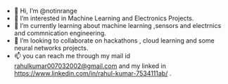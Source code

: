 - 👋 Hi, I’m @notinrange
- 👀 I’m interested in Machine Learning and Electronics Projects. 
- 🌱 I’m currently learning about machine learning ,sensors and electrnics and commnication engineering.  
- 💞️ I’m looking to collaborate on hackathons , cloud learning and some neural networks projects.
- 📫 you can reach me through my mail id rahulkumar007032002@gmail.com and my linked in https://www.linkedin.com/in/rahul-kumar-7534111ab/ .

<!---
notinrange/notinrange is a ✨ special ✨ repository because its `README.md` (this file) appears on your GitHub profile.
You can reach me via https://www.linkedin.com/in/rahul-kumar-7534111ab/ .
--->
